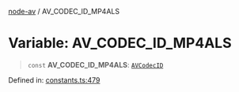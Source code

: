 [node-av](../globals.md) / AV\_CODEC\_ID\_MP4ALS

# Variable: AV\_CODEC\_ID\_MP4ALS

> `const` **AV\_CODEC\_ID\_MP4ALS**: [`AVCodecID`](../type-aliases/AVCodecID.md)

Defined in: [constants.ts:479](https://github.com/seydx/av/blob/f8631fc881b394300b1479f511d55cf1c370a87f/src/constants/constants.ts#L479)
